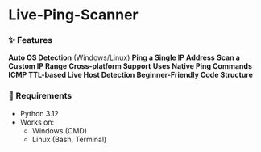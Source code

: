 ﻿# Live-Ping-Scanner
### ✨ Features

 **Auto OS Detection** (Windows/Linux)
 **Ping a Single IP Address**
 **Scan a Custom IP Range**
 **Cross-platform Support**
 **Uses Native Ping Commands**
 **ICMP TTL-based Live Host Detection**
 **Beginner-Friendly Code Structure**

### 🔧 Requirements

- Python 3.12
- Works on:
  - Windows (CMD)
  - Linux (Bash, Terminal)

